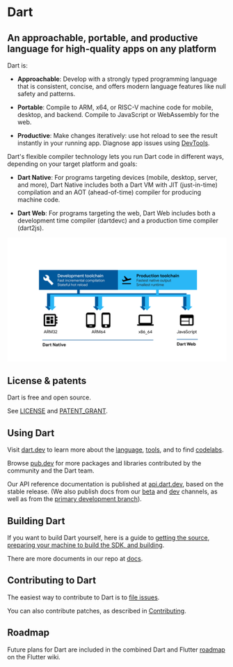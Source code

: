 # Dart

## An approachable, portable, and productive language for high-quality apps on any platform

Dart is:

  * **Approachable**:
  Develop with a strongly typed programming language that is consistent,
  concise, and offers modern language features like null safety and patterns.

  * **Portable**:
  Compile to ARM, x64, or RISC-V machine code for mobile, desktop, and backend.
  Compile to JavaScript or WebAssembly for the web.

  * **Productive**:
  Make changes iteratively: use hot reload to see the result instantly in your running app.
  Diagnose app issues using [DevTools](https://dart.dev/tools/dart-devtools).

Dart's flexible compiler technology lets you run Dart code in different ways,
depending on your target platform and goals:

  * **Dart Native**: For programs targeting devices (mobile, desktop, server, and more),
  Dart Native includes both a Dart VM with JIT (just-in-time) compilation and an
  AOT (ahead-of-time) compiler for producing machine code.

  * **Dart Web**: For programs targeting the web, Dart Web includes both a development time
  compiler (dartdevc) and a production time compiler (dart2js).  

![Dart platforms illustration](docs/assets/Dart-platforms.svg)

## License & patents

Dart is free and open source.

See [LICENSE][license] and [PATENT_GRANT][patent_grant].

## Using Dart

Visit [dart.dev][website] to learn more about the
[language][lang], [tools][tools], and to find
[codelabs][codelabs].

Browse [pub.dev][pubsite] for more packages and libraries contributed
by the community and the Dart team.

Our API reference documentation is published at [api.dart.dev](https://api.dart.dev),
based on the stable release. (We also publish docs from our 
[beta](https://api.dart.dev/beta) and [dev](https://api.dart.dev/dev) channels,
as well as from the [primary development branch](https://api.dart.dev/be)).

## Building Dart

If you want to build Dart yourself, here is a guide to
[getting the source, preparing your machine to build the SDK, and building][building].

There are more documents in our repo at [docs](https://github.com/dart-lang/sdk/tree/main/docs).

## Contributing to Dart

The easiest way to contribute to Dart is to [file issues][issues].

You can also contribute patches, as described in [Contributing][contrib].

## Roadmap

Future plans for Dart are included in the combined Dart and Flutter
[roadmap][roadmap] on the Flutter wiki.

[building]: https://github.com/dart-lang/sdk/blob/main/docs/Building.md
[codelabs]: https://dart.dev/codelabs
[contrib]: https://github.com/dart-lang/sdk/blob/main/CONTRIBUTING.md
[issues]: https://github.com/dart-lang/sdk/issues
[lang]: https://dart.dev/guides/language/language-tour
[license]: https://github.com/dart-lang/sdk/blob/main/LICENSE
[patent_grant]: https://github.com/dart-lang/sdk/blob/main/PATENT_GRANT
[pubsite]: https://pub.dev
[repo]: https://github.com/dart-lang/sdk
[roadmap]: https://github.com/flutter/flutter/blob/master/docs/roadmap/Roadmap.md
[tools]: https://dart.dev/tools
[website]: https://dart.dev
